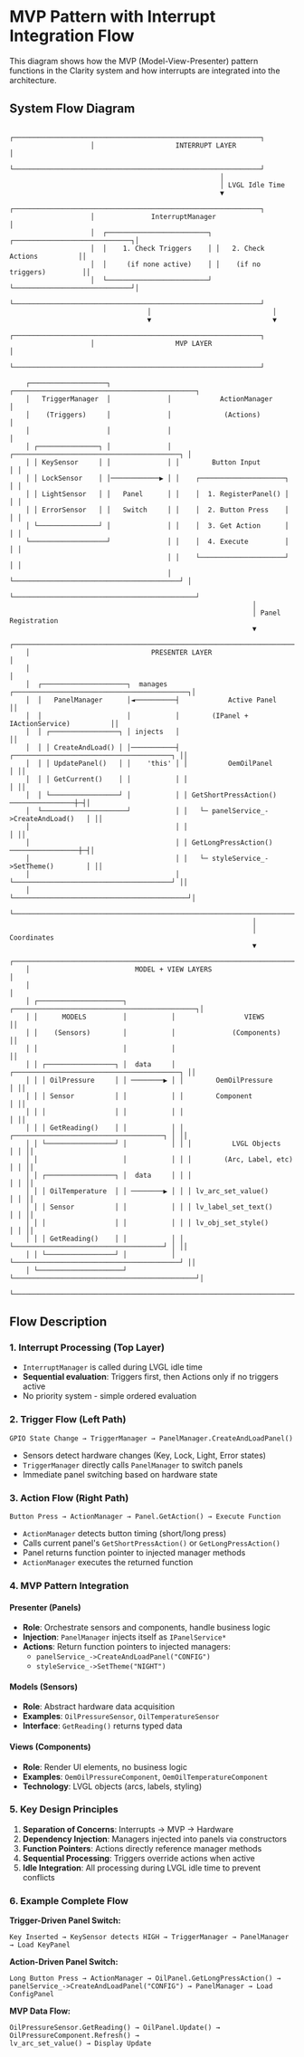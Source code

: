 # MVP Pattern with Interrupt Integration Flow

This diagram shows how the MVP (Model-View-Presenter) pattern functions in the Clarity system and how interrupts are integrated into the architecture.

## System Flow Diagram

```
                    ┌─────────────────────────────────────────────────────────────┐
                    │                    INTERRUPT LAYER                          │
                    └─────────────────────────────────────────────────────────────┘
                                                    │
                                                    │ LVGL Idle Time
                                                    ▼
                    ┌─────────────────────────────────────────────────────────────┐
                    │              InterruptManager                               │
                    │  ┌─────────────────────────┐ ┌─────────────────────────────┐│
                    │  │    1. Check Triggers    │ │   2. Check Actions          ││
                    │  │     (if none active)    │ │    (if no triggers)         ││
                    │  └─────────────────────────┘ └─────────────────────────────┘│
                    └─────────────────────────────────────────────────────────────┘
                                  │                              │
                                  ▼                              ▼
                    ┌─────────────────────────────────────────────────────────────┐
                    │                    MVP LAYER                                │
                    └─────────────────────────────────────────────────────────────┘

    ┌───────────────────┐              ┌─────────────────────────────────────────────┐
    │   TriggerManager  │              │            ActionManager                    │
    │    (Triggers)     │              │             (Actions)                      │
    │                   │              │                                             │
    │ ┌───────────────┐ │              │ ┌─────────────────────────────────────────┐ │
    │ │ KeySensor     │ │              │ │        Button Input                     │ │
    │ │ LockSensor    │ │────────────▶ │ │    ┌─────────────────────┐            │ │
    │ │ LightSensor   │ │   Panel      │ │    │  1. RegisterPanel() │            │ │
    │ │ ErrorSensor   │ │   Switch     │ │    │  2. Button Press    │            │ │
    │ └───────────────┘ │              │ │    │  3. Get Action      │            │ │
    └───────────────────┘              │ │    │  4. Execute         │            │ │
                                       │ │    └─────────────────────┘            │ │
                                       │ └─────────────────────────────────────────┘ │
                                       └─────────────────────────────────────────────┘
                                                            │
                                                            │ Panel Registration
                                                            ▼
    ┌─────────────────────────────────────────────────────────────────────────────────┐
    │                              PRESENTER LAYER                                    │
    │                                                                                 │
    │  ┌─────────────────────┐  manages  ┌───────────────────────────────────────────┐│
    │  │   PanelManager      │◄──────────┤            Active Panel                   ││
    │  │                     │           │        (IPanel + IActionService)          ││
    │  │ ┌─────────────────┐ │ injects   │                                           ││
    │  │ │ CreateAndLoad() │ │───────────┤ ┌───────────────────────────────────────┐ ││
    │  │ │ UpdatePanel()   │ │    'this' │ │          OemOilPanel                  │ ││
    │  │ │ GetCurrent()    │ │           │ │                                       │ ││
    │  │ └─────────────────┘ │           │ │ GetShortPressAction() ────────────────┼─┤│
    │  └─────────────────────┘           │ │   └─ panelService_->CreateAndLoad()   │ ││
    │                                    │ │                                       │ ││
    │                                    │ │ GetLongPressAction() ─────────────────┼─┤│
    │                                    │ │   └─ styleService_->SetTheme()        │ ││
    │                                    │ └───────────────────────────────────────┘ ││
    │                                    └───────────────────────────────────────────┘│
    └─────────────────────────────────────────────────────────────────────────────────┘
                                                            │
                                                            │ Coordinates
                                                            ▼
    ┌─────────────────────────────────────────────────────────────────────────────────┐
    │                          MODEL + VIEW LAYERS                                    │
    │                                                                                 │
    │ ┌─────────────────────┐           ┌─────────────────────────────────────────────┐│
    │ │      MODELS         │           │                 VIEWS                       ││
    │ │    (Sensors)        │           │              (Components)                   ││
    │ │                     │           │                                             ││
    │ │ ┌─────────────────┐ │  data     │ ┌─────────────────────────────────────────┐ ││
    │ │ │ OilPressure     │ │ ────────▶ │ │        OemOilPressure                   │ ││
    │ │ │ Sensor          │ │           │ │        Component                        │ ││
    │ │ │                 │ │           │ │                                         │ ││
    │ │ │ GetReading()    │ │           │ │ ┌─────────────────────────────────────┐ │ ││
    │ │ └─────────────────┘ │           │ │ │          LVGL Objects               │ │ ││
    │ │                     │           │ │ │        (Arc, Label, etc)            │ │ ││
    │ │ ┌─────────────────┐ │  data     │ │ │                                     │ │ ││
    │ │ │ OilTemperature  │ │ ────────▶ │ │ │ lv_arc_set_value()                  │ │ ││
    │ │ │ Sensor          │ │           │ │ │ lv_label_set_text()                 │ │ ││
    │ │ │                 │ │           │ │ │ lv_obj_set_style()                  │ │ ││
    │ │ │ GetReading()    │ │           │ │ └─────────────────────────────────────┘ │ ││
    │ │ └─────────────────┘ │           │ └─────────────────────────────────────────┘ ││
    │ └─────────────────────┘           └─────────────────────────────────────────────┘│
    └─────────────────────────────────────────────────────────────────────────────────┘
```

## Flow Description

### 1. **Interrupt Processing** (Top Layer)
- `InterruptManager` is called during LVGL idle time
- **Sequential evaluation**: Triggers first, then Actions only if no triggers active
- No priority system - simple ordered evaluation

### 2. **Trigger Flow** (Left Path)
```
GPIO State Change → TriggerManager → PanelManager.CreateAndLoadPanel()
```
- Sensors detect hardware changes (Key, Lock, Light, Error states)
- `TriggerManager` directly calls `PanelManager` to switch panels
- Immediate panel switching based on hardware state

### 3. **Action Flow** (Right Path)
```
Button Press → ActionManager → Panel.GetAction() → Execute Function
```
- `ActionManager` detects button timing (short/long press)
- Calls current panel's `GetShortPressAction()` or `GetLongPressAction()`
- Panel returns function pointer to injected manager methods
- `ActionManager` executes the returned function

### 4. **MVP Pattern Integration**

#### **Presenter (Panels)**
- **Role**: Orchestrate sensors and components, handle business logic
- **Injection**: `PanelManager` injects itself as `IPanelService*` 
- **Actions**: Return function pointers to injected managers:
  - `panelService_->CreateAndLoadPanel("CONFIG")`
  - `styleService_->SetTheme("NIGHT")`

#### **Models (Sensors)**
- **Role**: Abstract hardware data acquisition
- **Examples**: `OilPressureSensor`, `OilTemperatureSensor`
- **Interface**: `GetReading()` returns typed data

#### **Views (Components)**
- **Role**: Render UI elements, no business logic
- **Examples**: `OemOilPressureComponent`, `OemOilTemperatureComponent` 
- **Technology**: LVGL objects (arcs, labels, styling)

### 5. **Key Design Principles**

1. **Separation of Concerns**: Interrupts → MVP → Hardware
2. **Dependency Injection**: Managers injected into panels via constructors
3. **Function Pointers**: Actions directly reference manager methods
4. **Sequential Processing**: Triggers override actions when active
5. **Idle Integration**: All processing during LVGL idle time to prevent conflicts

### 6. **Example Complete Flow**

**Trigger-Driven Panel Switch:**
```
Key Inserted → KeySensor detects HIGH → TriggerManager → PanelManager → Load KeyPanel
```

**Action-Driven Panel Switch:**
```
Long Button Press → ActionManager → OilPanel.GetLongPressAction() → 
panelService_->CreateAndLoadPanel("CONFIG") → PanelManager → Load ConfigPanel
```

**MVP Data Flow:**
```
OilPressureSensor.GetReading() → OilPanel.Update() → OilPressureComponent.Refresh() → 
lv_arc_set_value() → Display Update
```